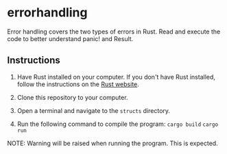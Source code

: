 # errorhandling
Error handling covers the two types of errors in Rust. Read and execute the code to better understand panic! and Result.
## Instructions
1. Have Rust installed on your computer. If you don't have Rust installed, follow the instructions on the [Rust website](https://www.rust-lang.org/tools/install).

2. Clone this repository to your computer.

3. Open a terminal and navigate to the `structs` directory.

4. Run the following command to compile the program:
```cargo build```
```cargo run```

NOTE: Warning will be raised when running the program. This is expected.
